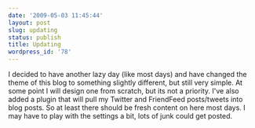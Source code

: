```yaml
---
date: '2009-05-03 11:45:44'
layout: post
slug: updating
status: publish
title: Updating
wordpress_id: '78'
---
```


I decided to have another lazy day (like most days) and have changed the theme of this blog to something slightly different, but still very simple. At some point I will design one from scratch, but its not a priority. I've also added a plugin that will pull my Twitter and FriendFeed posts/tweets into blog posts. So at least there should be fresh content on here most days. I may have to play with the settings a bit, lots of junk could get posted.
